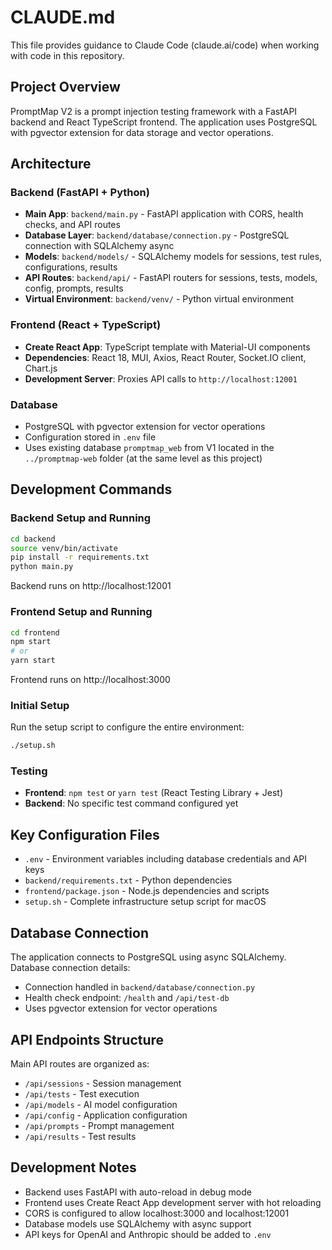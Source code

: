 # CLAUDE.md

This file provides guidance to Claude Code (claude.ai/code) when working with code in this repository.

## Project Overview

PromptMap V2 is a prompt injection testing framework with a FastAPI backend and React TypeScript frontend. The application uses PostgreSQL with pgvector extension for data storage and vector operations.

## Architecture

### Backend (FastAPI + Python)
- **Main App**: `backend/main.py` - FastAPI application with CORS, health checks, and API routes
- **Database Layer**: `backend/database/connection.py` - PostgreSQL connection with SQLAlchemy async
- **Models**: `backend/models/` - SQLAlchemy models for sessions, test rules, configurations, results
- **API Routes**: `backend/api/` - FastAPI routers for sessions, tests, models, config, prompts, results
- **Virtual Environment**: `backend/venv/` - Python virtual environment

### Frontend (React + TypeScript)
- **Create React App**: TypeScript template with Material-UI components
- **Dependencies**: React 18, MUI, Axios, React Router, Socket.IO client, Chart.js
- **Development Server**: Proxies API calls to `http://localhost:12001`

### Database
- PostgreSQL with pgvector extension for vector operations
- Configuration stored in `.env` file
- Uses existing database `promptmap_web` from V1 located in the `../promptmap-web` folder (at the same level as this project)

## Development Commands

### Backend Setup and Running
```bash
cd backend
source venv/bin/activate
pip install -r requirements.txt
python main.py
```
Backend runs on http://localhost:12001

### Frontend Setup and Running  
```bash
cd frontend
npm start
# or
yarn start
```
Frontend runs on http://localhost:3000

### Initial Setup
Run the setup script to configure the entire environment:
```bash
./setup.sh
```

### Testing
- **Frontend**: `npm test` or `yarn test` (React Testing Library + Jest)
- **Backend**: No specific test command configured yet

## Key Configuration Files

- `.env` - Environment variables including database credentials and API keys
- `backend/requirements.txt` - Python dependencies
- `frontend/package.json` - Node.js dependencies and scripts
- `setup.sh` - Complete infrastructure setup script for macOS

## Database Connection

The application connects to PostgreSQL using async SQLAlchemy. Database connection details:
- Connection handled in `backend/database/connection.py`
- Health check endpoint: `/health` and `/api/test-db`
- Uses pgvector extension for vector operations

## API Endpoints Structure

Main API routes are organized as:
- `/api/sessions` - Session management
- `/api/tests` - Test execution  
- `/api/models` - AI model configuration
- `/api/config` - Application configuration
- `/api/prompts` - Prompt management
- `/api/results` - Test results

## Development Notes

- Backend uses FastAPI with auto-reload in debug mode
- Frontend uses Create React App development server with hot reloading
- CORS is configured to allow localhost:3000 and localhost:12001
- Database models use SQLAlchemy with async support
- API keys for OpenAI and Anthropic should be added to `.env`